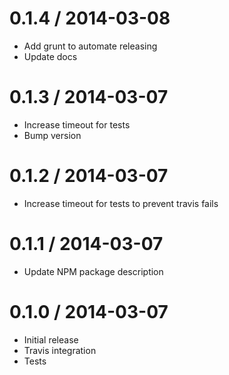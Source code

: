 
0.1.4 / 2014-03-08
==================

 * Add grunt to automate releasing
 * Update docs

0.1.3 / 2014-03-07
==================

 * Increase timeout for tests
 * Bump version

0.1.2 / 2014-03-07
==================

 * Increase timeout for tests to prevent travis fails

0.1.1 / 2014-03-07
==================

 * Update NPM package description

0.1.0 / 2014-03-07
==================

 * Initial release
 * Travis integration
 * Tests

